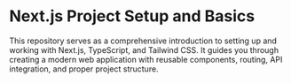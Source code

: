 # Next.js Project Setup and Basics

This repository serves as a comprehensive introduction to setting up and working with Next.js, TypeScript, and Tailwind CSS. It guides you through creating a modern web application with reusable components, routing, API integration, and proper project structure.
